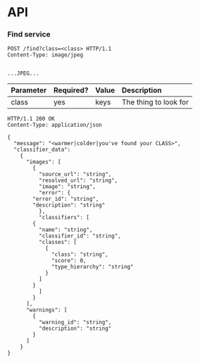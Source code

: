 API
===

### Find service

```http
POST /find?class=<class> HTTP/1.1
Content-Type: image/jpeg


...JPEG...
```


Parameter | Required? | Value | Description
:-------- | :-------- | :---- | :----------
class     | yes       | keys  | The thing to look for



```http
HTTP/1.1 200 OK
Content-Type: application/json

{
  "message": "<warmer|colder|you've found your CLASS>",
  "classifier_data":
	{
	  "images": [
	    {
	      "source_url": "string",
	      "resolved_url": "string",
	      "image": "string",
	      "error": {
		"error_id": "string",
		"description": "string"
	      },
	      "classifiers": [
		{
		  "name": "string",
		  "classifier_id": "string",
		  "classes": [
		    {
		      "class": "string",
		      "score": 0,
		      "type_hierarchy": "string"
		    }
		  ]
		}
	      ]
	    }
	  ],
	  "warnings": [
	    {
	      "warning_id": "string",
	      "description": "string"
	    }
	  ]
	}
}
```
